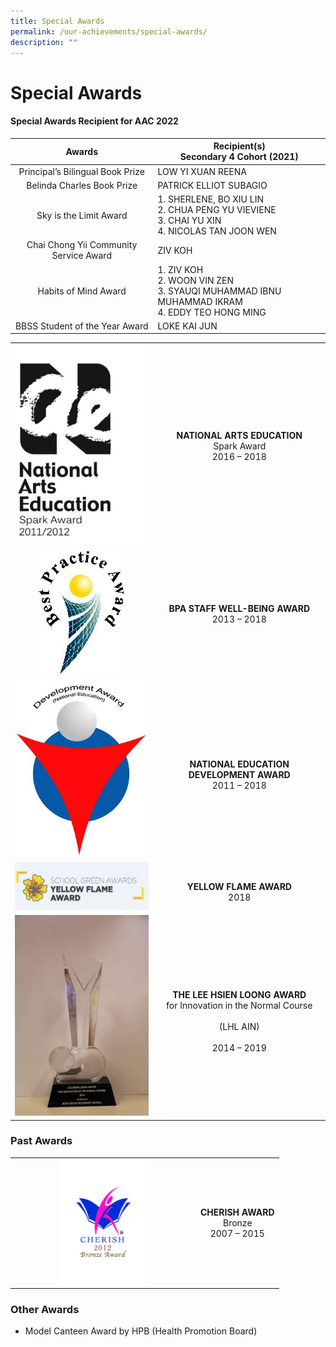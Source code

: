 ```yaml
---
title: Special Awards
permalink: /our-achievements/special-awards/
description: ""
---
```

# Special Awards

#### Special Awards Recipient for AAC 2022

|            Awards                  |          **Recipient(s)**<br>Secondary 4 Cohort (2021)                    |
|:-------------------:|----------------|
|    Principal’s Bilingual Book Prize    | LOW YI XUAN REENA                                                                                                        |
|       Belinda Charles Book Prize       | PATRICK ELLIOT SUBAGIO                                                                                                   |
|         Sky is the Limit Award         | 1.       SHERLENE, BO XIU LIN<br>2.       CHUA PENG YU VIEVIENE<br>3.       CHAI YU XIN<br>4.       NICOLAS TAN JOON WEN |
| Chai Chong Yii Community Service Award | ZIV KOH                                                                                                                  |
|          Habits of Mind Award          | 1.       ZIV KOH<br>2.       WOON VIN ZEN<br>3.       SYAUQI MUHAMMAD IBNU MUHAMMAD IKRAM<br>4.       EDDY TEO HONG MING |
|     BBSS Student of the Year Award     | LOKE KAI JUN                                                                                                             |

|   |                                                                                                          |
|:---:|:---------------------------:|
| ![](/images/Our%20Achievements/NAEA%20Spark%20final%20-%20vert.jpg) |                           **NATIONAL ARTS EDUCATION**<br>Spark Award<br>2016 – 2018                          |
| ![](/images/Our%20Achievements/BPA.jpg) |                                 **BPA STAFF WELL-BEING AWARD**<br>2013 – 2018                                |
| ![](/images/Our%20Achievements/DA(NE)%20logo.jpg) |                         <br>**NATIONAL EDUCATION DEVELOPMENT AWARD**<br>2011 – 2018                        |
| ![](/images/Our%20Achievements/YELLOW%20FLAME%20AWARD.jpg) |                                      <br>**YELLOW FLAME AWARD**<br>2018                                      |
| ![](/images/Our%20Achievements/IMG_3195.jpg) | <br>**THE LEE HSIEN LOONG AWARD**<br>for Innovation in the Normal Course<br><br>(LHL AIN)<br><br>2014 – 2019 |

### Past Awards

|   |   |
|:---:|:---:|
|  <img src="/images/Our%20Achievements/CHERISH%20Bronze%202012.jpg" style="width:50%"> |  **CHERISH AWARD** <br>Bronze<br>2007 – 2015 |

### Other Awards

*   Model Canteen Award by HPB (Health Promotion Board)